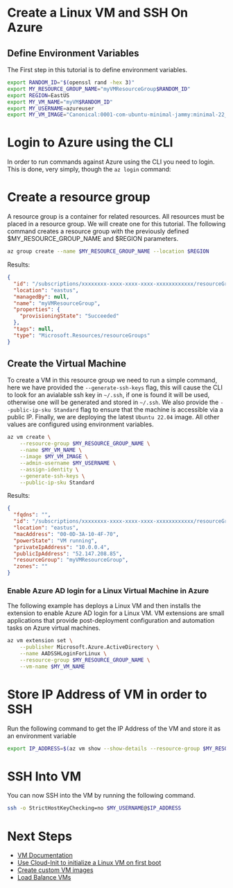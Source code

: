 # Create a Linux VM and SSH On Azure

## Define Environment Variables

The First step in this tutorial is to define environment variables.

```bash
export RANDOM_ID="$(openssl rand -hex 3)"
export MY_RESOURCE_GROUP_NAME="myVMResourceGroup$RANDOM_ID"
export REGION=EastUS
export MY_VM_NAME="myVM$RANDOM_ID"
export MY_USERNAME=azureuser
export MY_VM_IMAGE="Canonical:0001-com-ubuntu-minimal-jammy:minimal-22_04-lts-gen2:latest"
```

# Login to Azure using the CLI

In order to run commands against Azure using the CLI you need to login. This is
done, very simply, though the `az login` command:

# Create a resource group

A resource group is a container for related resources. All resources must be
placed in a resource group. We will create one for this tutorial. The following
command creates a resource group with the previously defined
$MY_RESOURCE_GROUP_NAME and $REGION parameters.

```bash
az group create --name $MY_RESOURCE_GROUP_NAME --location $REGION
```

Results:

<!-- expected_similarity=0.3 -->

```json
{
  "id": "/subscriptions/xxxxxxxx-xxxx-xxxx-xxxx-xxxxxxxxxxxx/resourceGroups/myVMResourceGroup",
  "location": "eastus",
  "managedBy": null,
  "name": "myVMResourceGroup",
  "properties": {
    "provisioningState": "Succeeded"
  },
  "tags": null,
  "type": "Microsoft.Resources/resourceGroups"
}
```

## Create the Virtual Machine

To create a VM in this resource group we need to run a simple command, here we
have provided the `--generate-ssh-keys` flag, this will cause the CLI to look
for an avialable ssh key in `~/.ssh`, if one is found it will be used, otherwise
one will be generated and stored in `~/.ssh`. We also provide the
`--public-ip-sku Standard` flag to ensure that the machine is accessible via a
public IP. Finally, we are deploying the latest `Ubuntu 22.04` image. All other
values are configured using environment variables.

```bash
az vm create \
    --resource-group $MY_RESOURCE_GROUP_NAME \
    --name $MY_VM_NAME \
    --image $MY_VM_IMAGE \
    --admin-username $MY_USERNAME \
    --assign-identity \
    --generate-ssh-keys \
    --public-ip-sku Standard
```

Results:

<!-- expected_similarity=0.3 -->

```json
{
  "fqdns": "",
  "id": "/subscriptions/xxxxxxxx-xxxx-xxxx-xxxx-xxxxxxxxxxxx/resourceGroups/myVMResourceGroup/providers/Microsoft.Compute/virtualMachines/myVM",
  "location": "eastus",
  "macAddress": "00-0D-3A-10-4F-70",
  "powerState": "VM running",
  "privateIpAddress": "10.0.0.4",
  "publicIpAddress": "52.147.208.85",
  "resourceGroup": "myVMResourceGroup",
  "zones": ""
}
```

### Enable Azure AD login for a Linux Virtual Machine in Azure

The following example has deploys a Linux VM and then installs the extension to
enable Azure AD login for a Linux VM. VM extensions are small applications that
provide post-deployment configuration and automation tasks on Azure virtual
machines.

```bash
az vm extension set \
    --publisher Microsoft.Azure.ActiveDirectory \
    --name AADSSHLoginForLinux \
    --resource-group $MY_RESOURCE_GROUP_NAME \
    --vm-name $MY_VM_NAME
```

# Store IP Address of VM in order to SSH

Run the following command to get the IP Address of the VM and store it as an
environment variable


```bash
export IP_ADDRESS=$(az vm show --show-details --resource-group $MY_RESOURCE_GROUP_NAME --name $MY_VM_NAME --query publicIps --output tsv)
```

# SSH Into VM

<!--## Export the SSH configuration for use with SSH clients that support OpenSSH & SSH into the VM.
Login to Azure Linux VMs with Azure AD supports exporting the OpenSSH certificate and configuration. That means you can use any SSH clients that support OpenSSH-based certificates to sign in through Azure AD. The following example exports the configuration for all IP addresses assigned to the VM:-->

<!--
```bash
yes | az ssh config --file ~/.ssh/config --name $MY_VM_NAME --resource-group $MY_RESOURCE_GROUP_NAME
```
-->

You can now SSH into the VM by running the following command.

```bash
ssh -o StrictHostKeyChecking=no $MY_USERNAME@$IP_ADDRESS
```

# Next Steps

- [VM Documentation](https://learn.microsoft.com/en-us/azure/virtual-machines/)
- [Use Cloud-Init to initialize a Linux VM on first boot](https://learn.microsoft.com/en-us/azure/virtual-machines/linux/tutorial-automate-vm-deployment)
- [Create custom VM images](https://learn.microsoft.com/en-us/azure/virtual-machines/linux/tutorial-custom-images)
- [Load Balance VMs](https://learn.microsoft.com/en-us/azure/load-balancer/quickstart-load-balancer-standard-public-cli)
